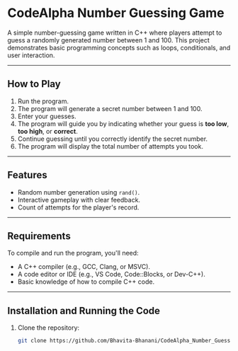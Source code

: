# CodeAlpha Number Guessing Game

A simple number-guessing game written in C++ where players attempt to guess a randomly generated number between 1 and 100. This project demonstrates basic programming concepts such as loops, conditionals, and user interaction.

---

## How to Play

1. Run the program.
2. The program will generate a secret number between 1 and 100.
3. Enter your guesses.
4. The program will guide you by indicating whether your guess is **too low**, **too high**, or **correct**.
5. Continue guessing until you correctly identify the secret number.
6. The program will display the total number of attempts you took.

---

## Features

- Random number generation using `rand()`.
- Interactive gameplay with clear feedback.
- Count of attempts for the player's record.

---

## Requirements

To compile and run the program, you'll need:

- A C++ compiler (e.g., GCC, Clang, or MSVC).
- A code editor or IDE (e.g., VS Code, Code::Blocks, or Dev-C++).
- Basic knowledge of how to compile C++ code.

---

## Installation and Running the Code
1. Clone the repository:
   ```bash
   git clone https://github.com/Bhavita-Bhanani/CodeAlpha_Number_Guessing_Game.git





